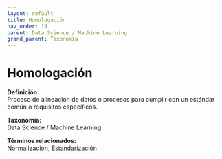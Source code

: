 ```yaml
---
layout: default
title: Homologación
nav_order: 19
parent: Data Science / Machine Learning
grand_parent: Taxonomía
---
```


# Homologación

**Definición:**  
Proceso de alineación de datos o procesos para cumplir con un estándar común o requisitos específicos.

**Taxonomía:**  
Data Science / Machine Learning

**Términos relacionados:**  
[Normalización](https://maleniski.github.io/diccionario-angl-tec-mx/docs/taxonomia/data-science-/-machine-learning/normalizacin.html), [Estandarización](https://maleniski.github.io/diccionario-angl-tec-mx/docs/taxonomia/data-science-/-machine-learning/estandarizacin.html)
